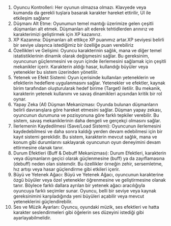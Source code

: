 1. Oyuncu Kontrolleri: Her oyunun olmazsa olmazı. Klavyede veya kumanda da gerekli tuşlara basarak karakter hareket ettirilir, UI ile etkileşim sağlanır
2. Düşmanı Alt Etme: Oyunumun temel mantığı üzerimize gelen çeşitli düşmanları alt etmek. Düşmanları alt ederek tehtidlerden arınırız ve karakterimizi geliştirmek için XP kazanırız.
3. XP Kazanma: Düşmanları alt ettikçe XP puanımız artar.XP seviyesi belirli bir seviye ulaşınca istediğimiz bir özelliğe puan verebiliriz
4. Özellikleri ve Gelişimi: Oyuncu karakterinin sağlık, mana ve diğer temel istatistiklerinin dinamik olarak değişmesini sağlar. Bu gereksinim, oyuncunun güçlenmesini ve oyun içinde ilerlemesini sağlamak için çeşitli mekanikler içerir. Karakterin aldığı hasar, kullandığı büyüler veya yetenekler bu sistem üzerinden yönetilir.
5. Yetenek ve Efekt Sistemi: Oyun içerisinde kullanılan yeteneklerin ve efektlerin hedeflere uygulanmasını sağlar. Yetenekler ve efektler, kaynak birim tarafından oluşturularak hedef birime (Target) iletilir. Bu mekanik, karakterin yetenek kullanımı ve savaş dinamikleri açısından kritik bir rol oynar.
6. Yapay Zeka (AI) Düşman Mekanizması: Oyunda bulunan düşmanların belirli davranışlara göre hareket etmesini sağlar. Düşman yapay zekası, oyuncunun durumuna ve pozisyonuna göre farklı tepkiler verebilir. Bu sistem, savaş mekaniklerinin daha dengeli ve gerçekçi olmasını sağlar.
7. İlerlemenin Kaydedilmesi (Save/Load Sistemi): Oyuncunun ilerlemesini kaydedebilmesi ve daha sonra kaldığı yerden devam edebilmesi için bir kayıt sistemi gereklidir. Bu sistem, karakterin mevcut sağlık, mana ve konum gibi durumlarını saklayarak oyuncunun oyun deneyimini devam ettirmesine olanak tanır.
8. Durum Efektleri (Buff & Debuff Mekanizması): Durum Efektleri, karakterin veya düşmanların geçici olarak güçlenmesine (buff) ya da zayıflamasına (debuff) neden olan sistemdir. Bu özellikler örneğin zehir, sersemletme, hız artışı veya hasar güçlendirme gibi etkileri içerir.
9. Büyü ve Yetenek Ağacı: Büyü ve Yetenek Ağacı, oyuncunun karakterine özgü büyüler veya özel yetenekler öğrenmesine ve geliştirmesine olanak tanır. Böylece farklı dallara ayrılan bir yetenek ağacı aracılığıyla oyuncuya farklı seçimler sunar. Oyuncu, belli bir seviye veya kaynak gereksinimini karşıladığında yeni büyüleri açabilir veya mevcut yeteneklerini güçlendirebilir.
10. Ses ve Müzik Ayarları: Oyuncu, oyundaki müzik, ses efektleri ve hatta karakter seslendirmeleri gibi öğelerin ses düzeyini istediği gibi ayarlayabilmelidir.
